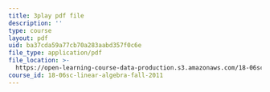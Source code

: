 ```yaml
---
title: 3play pdf file
description: ''
type: course
layout: pdf
uid: ba37cda59a77cb70a283aabd357f0c6e
file_type: application/pdf
file_location: >-
  https://open-learning-course-data-production.s3.amazonaws.com/18-06sc-linear-algebra-fall-2011/ba37cda59a77cb70a283aabd357f0c6e_2uDvRUowBzg.pdf
course_id: 18-06sc-linear-algebra-fall-2011
---
```

